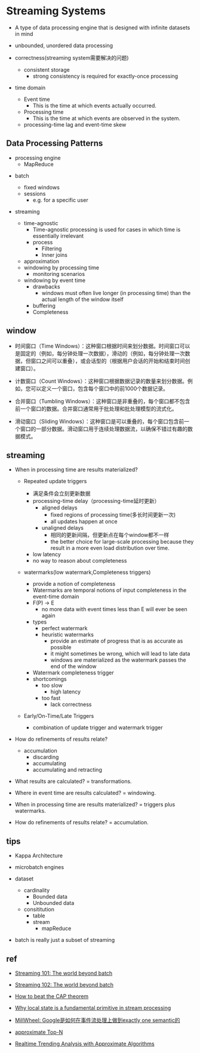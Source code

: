 # Streaming Systems
+ A type of data processing engine that is designed with infinite datasets in mind


+ unbounded, unordered data  processing

+ correctness(streaming system需要解决的问题)
    + consistent storage
        + strong consistency is required for exactly-once processing

+ time domain
    + Event time
        + This is the time at which events actually occurred.
    + Processing time
        + This is the time at which events are observed in the system.
    + processing-time lag and event-time skew 

## Data Processing Patterns
<!-- Bounded Data processing-->
+ processing engine
    + MapReduce

<!-- unbounded data processing -->
+ batch
    + fixed windows
    + sessions
        + e.g. for a specific user

+ streaming
    + time-agnostic
        + Time-agnostic processing is used for cases in which time is essentially irrelevant
        + process
            + Filtering
            + Inner joins
    + approximation
    + windowing by processing time
        + monitoring scenarios
    + windowing by event time
        + drawbacks
            + windows must often live longer (in processing time) than the actual length of the window itself
        + buffering
        + Completeness

## window
+ 时间窗口（Time Windows）：这种窗口根据时间来划分数据。时间窗口可以是固定的（例如，每分钟处理一次数据），滑动的（例如，每分钟处理一次数据，但窗口之间可以重叠），或会话型的（根据用户会话的开始和结束时间创建窗口）。

+ 计数窗口（Count Windows）：这种窗口根据数据记录的数量来划分数据。例如，您可以定义一个窗口，包含每个窗口中的前1000个数据记录。

+ 合并窗口（Tumbling Windows）：这种窗口是非重叠的，每个窗口都不包含前一个窗口的数据。合并窗口通常用于批处理和批处理模型的流式化。

+ 滑动窗口（Sliding Windows）：这种窗口是可以重叠的，每个窗口包含前一个窗口的一部分数据。滑动窗口用于连续处理数据流，以确保不错过有趣的数据模式。

## streaming


+ When in processing time are results materialized?
    + Repeated update triggers
        + 满足条件会立刻更新数据
        + processing-time delay（processing-time延时更新）
            + aligned delays
                + fixed regions of processing time(多长时间更新一次)
                + all updates happen at once
            + unaligned delays
                + 相同的更新间隔，但更新点在每个window都不一样
                + the better choice for large-scale processing because they result in a more even load distribution over time.
        + low latency
        + no way to reason about completeness

    + watermarks(low watermark,Completeness triggers)
        + provide a notion of completeness 
        + Watermarks are temporal notions of input completeness in the event-time domain
        + F(P) → E
            + no more data with event times less than E will ever be seen again
        + types
            + perfect watermark
            + heuristic watermarks
                + provide an estimate of progress that is as accurate as possible
                + it might sometimes be wrong, which will lead to late data
                + windows are materialized as the watermark passes the end of the window
        + Watermark completeness trigger
        + shortcomings
            + too slow
                + high latency
            + too fast
                + lack correctness
    
    + Early/On-Time/Late Triggers
        + combination of update trigger and watermark trigger

+ How do refinements of results relate? 
    + accumulation
        + discarding
        + accumulating
        + accumulating and retracting

+ What results are calculated? = transformations.
+ Where in event time are results calculated? = windowing.
+ When in processing time are results materialized? = triggers plus watermarks.
+ How do refinements of results relate? = accumulation.

## tips
+ Kappa Architecture

+ microbatch engines

+ dataset
    + cardinality
        + Bounded data
        + Unbounded data
    + consititution
        + table
        + stream
            + mapReduce

+ batch is really just a subset of streaming


## ref
+ [Streaming 101: The world beyond batch](https://www.oreilly.com/radar/the-world-beyond-batch-streaming-101/)
+ [Streaming 102: The world beyond batch](https://www.oreilly.com/radar/the-world-beyond-batch-streaming-102/)
+ [How to beat the CAP theorem](http://nathanmarz.com/blog/how-to-beat-the-cap-theorem.html)
+ [Why local state is a fundamental primitive in stream processing](https://www.oreilly.com/content/why-local-state-is-a-fundamental-primitive-in-stream-processing/)


+ [MillWheel: Google是如何在事件流处理上做到exactly one semantic的](https://zhuanlan.zhihu.com/p/30560148)


+ [approximate Top-N](https://www.databricks.com/blog/2015/01/28/introducing-streaming-k-means-in-spark-1-2.html)
+ [Realtime Trending Analysis with Approximate Algorithms](https://pkghosh.wordpress.com/2014/09/10/realtime-trending-analysis-with-approximate-algorithms/)